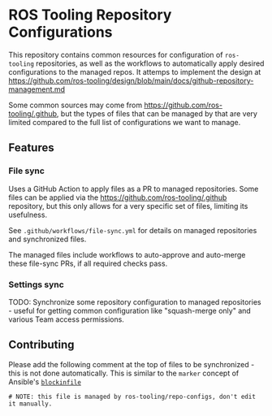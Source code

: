 # ROS Tooling Repository Configurations

This repository contains common resources for configuration of `ros-tooling` repositories, as well as the workflows to automatically apply desired configurations to the managed repos.
It attemps to implement the design at https://github.com/ros-tooling/design/blob/main/docs/github-repository-management.md

Some common sources may come from https://github.com/ros-tooling/.github, but the types of files that can be managed by that are very limited compared to the full list of configurations we want to manage.

## Features

### File sync

Uses a GitHub Action to apply files as a PR to managed repositories.
Some files can be applied via the https://github.com/ros-tooling/.github repository, but this only allows for a very specific set of files, limiting its usefulness.

See `.github/workflows/file-sync.yml` for details on managed repositories and synchronized files.

The managed files include workflows to auto-approve and auto-merge these file-sync PRs, if all required checks pass.

### Settings sync

TODO: Synchronize some repository configuration to managed repositories - useful for getting common configuration like "squash-merge only" and various Team access permissions.

## Contributing

Please add the following comment at the top of files to be synchronized - this is not done automatically.
This is similar to the `marker` concept of Ansible's [`blockinfile`](https://docs.ansible.com/ansible/latest/collections/ansible/builtin/blockinfile_module.html)

```
# NOTE: this file is managed by ros-tooling/repo-configs, don't edit it manually.
```
